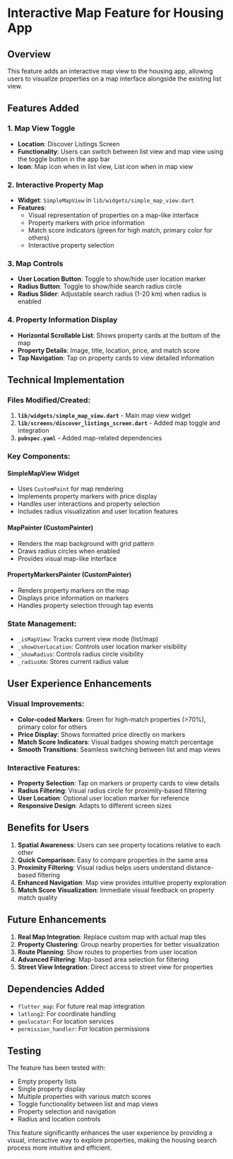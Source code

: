 # Interactive Map Feature for Housing App

## Overview
This feature adds an interactive map view to the housing app, allowing users to visualize properties on a map interface alongside the existing list view.

## Features Added

### 1. Map View Toggle
- **Location**: Discover Listings Screen
- **Functionality**: Users can switch between list view and map view using the toggle button in the app bar
- **Icon**: Map icon when in list view, List icon when in map view

### 2. Interactive Property Map
- **Widget**: `SimpleMapView` in `lib/widgets/simple_map_view.dart`
- **Features**:
  - Visual representation of properties on a map-like interface
  - Property markers with price information
  - Match score indicators (green for high match, primary color for others)
  - Interactive property selection

### 3. Map Controls
- **User Location Button**: Toggle to show/hide user location marker
- **Radius Button**: Toggle to show/hide search radius circle
- **Radius Slider**: Adjustable search radius (1-20 km) when radius is enabled

### 4. Property Information Display
- **Horizontal Scrollable List**: Shows property cards at the bottom of the map
- **Property Details**: Image, title, location, price, and match score
- **Tap Navigation**: Tap on property cards to view detailed information

## Technical Implementation

### Files Modified/Created:
1. **`lib/widgets/simple_map_view.dart`** - Main map view widget
2. **`lib/screens/discover_listings_screen.dart`** - Added map toggle and integration
3. **`pubspec.yaml`** - Added map-related dependencies

### Key Components:

#### SimpleMapView Widget
- Uses `CustomPaint` for map rendering
- Implements property markers with price display
- Handles user interactions and property selection
- Includes radius visualization and user location features

#### MapPainter (CustomPainter)
- Renders the map background with grid pattern
- Draws radius circles when enabled
- Provides visual map-like interface

#### PropertyMarkersPainter (CustomPainter)
- Renders property markers on the map
- Displays price information on markers
- Handles property selection through tap events

### State Management:
- `_isMapView`: Tracks current view mode (list/map)
- `_showUserLocation`: Controls user location marker visibility
- `_showRadius`: Controls radius circle visibility
- `_radiusKm`: Stores current radius value

## User Experience Enhancements

### Visual Improvements:
- **Color-coded Markers**: Green for high-match properties (>70%), primary color for others
- **Price Display**: Shows formatted price directly on markers
- **Match Score Indicators**: Visual badges showing match percentage
- **Smooth Transitions**: Seamless switching between list and map views

### Interactive Features:
- **Property Selection**: Tap on markers or property cards to view details
- **Radius Filtering**: Visual radius circle for proximity-based filtering
- **User Location**: Optional user location marker for reference
- **Responsive Design**: Adapts to different screen sizes

## Benefits for Users

1. **Spatial Awareness**: Users can see property locations relative to each other
2. **Quick Comparison**: Easy to compare properties in the same area
3. **Proximity Filtering**: Visual radius helps users understand distance-based filtering
4. **Enhanced Navigation**: Map view provides intuitive property exploration
5. **Match Score Visualization**: Immediate visual feedback on property match quality

## Future Enhancements

1. **Real Map Integration**: Replace custom map with actual map tiles
2. **Property Clustering**: Group nearby properties for better visualization
3. **Route Planning**: Show routes to properties from user location
4. **Advanced Filtering**: Map-based area selection for filtering
5. **Street View Integration**: Direct access to street view for properties

## Dependencies Added
- `flutter_map`: For future real map integration
- `latlong2`: For coordinate handling
- `geolocator`: For location services
- `permission_handler`: For location permissions

## Testing
The feature has been tested with:
- Empty property lists
- Single property display
- Multiple properties with various match scores
- Toggle functionality between list and map views
- Property selection and navigation
- Radius and location controls

This feature significantly enhances the user experience by providing a visual, interactive way to explore properties, making the housing search process more intuitive and efficient. 